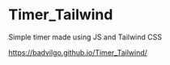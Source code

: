 # Timer_Tailwind
Simple timer made using JS and Tailwind CSS

https://badvilgo.github.io/Timer_Tailwind/
